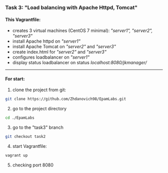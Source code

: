 ### Task 3: "Load balancing with Apache Httpd, Tomcat" ###
#### This Vagrantfile: ####
-   creates 3 virtual machines (CentOS 7 minimal): *"server1", "server2", "server3"*
-   install Apache httpd on *"server1"*
-   install Apache Tomcat on *"server2"* and *"server3"*
-   create index.html for *"server2"* and *"server3"*
-   configures loadbalancer on *"server1"*
-   display status loadbalancer on status *localhost:8080/jkmanager/*
---
#### For start: ####
1.   clone the project from git:
```sh
git clone https://github.com/Zhdanovich98/EpamLabs.git
```
2.   go to the project directory
```sh
cd ./EpamLabs
```
3.    go to the "task3" branch
```sh
git checkout task2
```
4.   start Vagrantfile:
```sh
vagrant up
```
5.   checking port 8080
